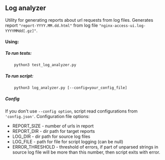## Log analyzer

Utility for generating reports about url requests from log files.
Generates report `"report-YYYY.MM.dd.html"` from log file `"nginx-access-ui.log-YYYYMMdd[.gz]"`.

#### Using:
##### To run tests:

```
    python3 test_log_analyzer.py
```

##### To run script:

```
    python3 log_analyzer.py [--config=your_config_file]
```

##### Config

If you don't use `--config option`, script read configurations from `'config.json'`.
Configuration file options:

* REPORT_SIZE - number of urls in report
* REPORT_DIR - dir path for target reports
* LOG_DIR - dir path for source log files
* LOG_FILE - path for file for script logging  (can be null)
* ERROR_THRESHOLD - threshold of errors, if part of unparsed strings in source log file will be more than this number, then script exits with error.
